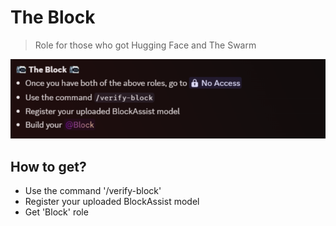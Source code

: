 # The Block
> Role for those who got Hugging Face and The Swarm


<p align="center">
  <img src="../images/block.png" alt="gensyn" width="1200"/>
</p>

## How to get?
- Use the command '/verify-block'
- Register your uploaded BlockAssist model
- Get 'Block' role
